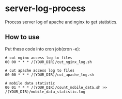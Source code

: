 server-log-process
==================

Process server log of apache and nginx to get statistics.


## How to use
Put these code into cron job(cron -e):


    # cut nginx access log to files
    00 00 * * * /(YOUR_DIR)/cut_nginx_log.sh

    # cut apache access log to files
    00 00 * * * /(YOUR_DIR)/cut_apache_log.sh

    # mobile data statistic
    00 01 * * * /(YOUR_DIR)/count_mobile_data.sh >> /(YOUR_DIR)/mobile_data_statistic.log
